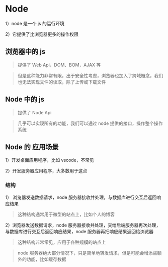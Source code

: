 # Node

1）node 是一个 js 的运行环境

2）它提供了比浏览器更多的操作权限

## 浏览器中的 js

> 提供了 Web Api，DOM、BOM，AJAX 等

> 但是这种能力非常有限，出于安全性考虑，浏览器也加入了跨域概念，我们也无法实现文件的读取，除了上传或下载文件

## Node 中的 js

> 提供了 Node Api

> 几乎可以实现所有的功能，我们可以通过 node 提供的接口，操作整个操作系统

## Node 的 应用场景

1）开发桌面应用程序，比如 vscode，不常见

2）开发服务器应用程序，大多数用于这点

### 结构

1） 浏览器发送数据请求，node 服务器接收并处理，与数据库进行交互后返回响应结果

> 这种结构通常用于微型的站点上，比如个人的博客

2）浏览器发送数据请求，node 服务器接收并处理，交给后端服务器再次处理，与数据库进行交互后返回响应结果，node 服务器再把响应结果返回给浏览器

> 这种结构非常常见，应用于各种规模的站点上

> node 服务器绝大部分情况下，只是简单地转发请求，但是可能会增添些额外的功能，比如缓存数据


